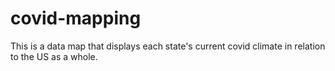 # covid-mapping 

This is a data map that displays each state's current covid climate in relation to the US as a whole.
